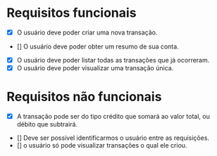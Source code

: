 # Requisitos funcionais
- [x] O usuário deve poder criar uma nova transação.
- [] O usuário deve poder obter um resumo de sua conta.
- [x] O usuário deve poder listar todas as transações que já ocorreram.
- [x] O usuário deve poder visualizar uma transação única.
# Requisitos não funcionais
- [x] A transação pode ser do tipo crédito que somará ao valor total, ou débito que subtrairá.
- [] Deve ser possivel identificarmos o usuário entre as requisições.
- [] o usuário só pode visualizar transações o qual ele criou.